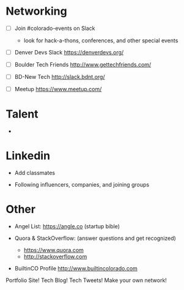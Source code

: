 # Networking

- [ ] Join #colorado-events on Slack
  - look for hack-a-thons, conferences, and other special events


- [ ] Denver Devs Slack https://denverdevs.org/

- [ ] Boulder Tech Friends http://www.gettechfriends.com/

- [ ] BD-New Tech http://slack.bdnt.org/

- [ ] Meetup https://www.meetup.com/

# Talent

-

# Linkedin

- Add classmates

- Following influencers, companies, and joining groups

# Other

- Angel List: https://angle.co (startup bible)

- Quora & StackOverflow: (answer questions and get recognized)
  - https://www.quora.com
  - http://stackoverflow.com

- BuiltinCO Profile http://www.builtincolorado.com

Portfolio Site! Tech Blog! Tech Tweets! Make your own network!
